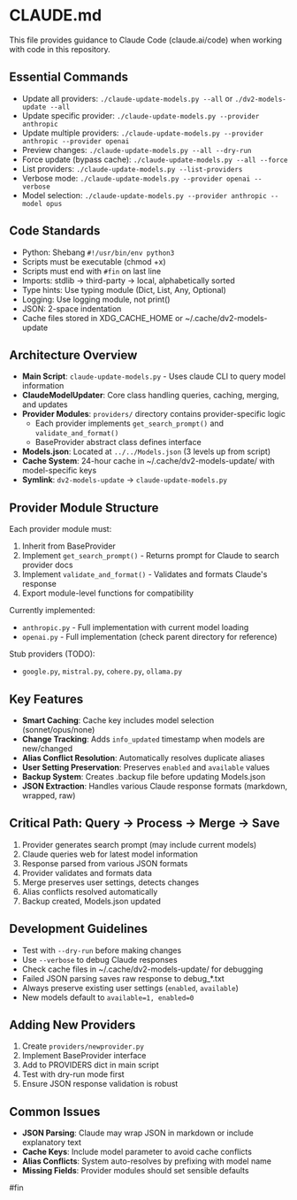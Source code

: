 # CLAUDE.md

This file provides guidance to Claude Code (claude.ai/code) when working with code in this repository.

## Essential Commands
- Update all providers: `./claude-update-models.py --all` or `./dv2-models-update --all`
- Update specific provider: `./claude-update-models.py --provider anthropic`
- Update multiple providers: `./claude-update-models.py --provider anthropic --provider openai`
- Preview changes: `./claude-update-models.py --all --dry-run`
- Force update (bypass cache): `./claude-update-models.py --all --force`
- List providers: `./claude-update-models.py --list-providers`
- Verbose mode: `./claude-update-models.py --provider openai --verbose`
- Model selection: `./claude-update-models.py --provider anthropic --model opus`

## Code Standards
- Python: Shebang `#!/usr/bin/env python3`
- Scripts must be executable (chmod +x)
- Scripts must end with `#fin` on last line
- Imports: stdlib → third-party → local, alphabetically sorted
- Type hints: Use typing module (Dict, List, Any, Optional)
- Logging: Use logging module, not print()
- JSON: 2-space indentation
- Cache files stored in XDG_CACHE_HOME or ~/.cache/dv2-models-update

## Architecture Overview
- **Main Script**: `claude-update-models.py` - Uses claude CLI to query model information
- **ClaudeModelUpdater**: Core class handling queries, caching, merging, and updates
- **Provider Modules**: `providers/` directory contains provider-specific logic
  - Each provider implements `get_search_prompt()` and `validate_and_format()`
  - BaseProvider abstract class defines interface
- **Models.json**: Located at `../../Models.json` (3 levels up from script)
- **Cache System**: 24-hour cache in ~/.cache/dv2-models-update/ with model-specific keys
- **Symlink**: `dv2-models-update` → `claude-update-models.py`

## Provider Module Structure
Each provider module must:
1. Inherit from BaseProvider
2. Implement `get_search_prompt()` - Returns prompt for Claude to search provider docs
3. Implement `validate_and_format()` - Validates and formats Claude's response
4. Export module-level functions for compatibility

Currently implemented:
- `anthropic.py` - Full implementation with current model loading
- `openai.py` - Full implementation (check parent directory for reference)

Stub providers (TODO):
- `google.py`, `mistral.py`, `cohere.py`, `ollama.py`

## Key Features
- **Smart Caching**: Cache key includes model selection (sonnet/opus/none)
- **Change Tracking**: Adds `info_updated` timestamp when models are new/changed
- **Alias Conflict Resolution**: Automatically resolves duplicate aliases
- **User Setting Preservation**: Preserves `enabled` and `available` values
- **Backup System**: Creates .backup file before updating Models.json
- **JSON Extraction**: Handles various Claude response formats (markdown, wrapped, raw)

## Critical Path: Query → Process → Merge → Save
1. Provider generates search prompt (may include current models)
2. Claude queries web for latest model information
3. Response parsed from various JSON formats
4. Provider validates and formats data
5. Merge preserves user settings, detects changes
6. Alias conflicts resolved automatically
7. Backup created, Models.json updated

## Development Guidelines
- Test with `--dry-run` before making changes
- Use `--verbose` to debug Claude responses
- Check cache files in ~/.cache/dv2-models-update/ for debugging
- Failed JSON parsing saves raw response to debug_*.txt
- Always preserve existing user settings (`enabled`, `available`)
- New models default to `available=1, enabled=0`

## Adding New Providers
1. Create `providers/newprovider.py`
2. Implement BaseProvider interface
3. Add to PROVIDERS dict in main script
4. Test with dry-run mode first
5. Ensure JSON response validation is robust

## Common Issues
- **JSON Parsing**: Claude may wrap JSON in markdown or include explanatory text
- **Cache Keys**: Include model parameter to avoid cache conflicts
- **Alias Conflicts**: System auto-resolves by prefixing with model name
- **Missing Fields**: Provider modules should set sensible defaults

#fin